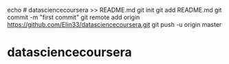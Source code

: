 echo # datasciencecoursera >> README.md
git init
git add README.md
git commit -m "first commit"
git remote add origin https://github.com/Elin33/datasciencecoursera.git
git push -u origin master
# datasciencecoursera
